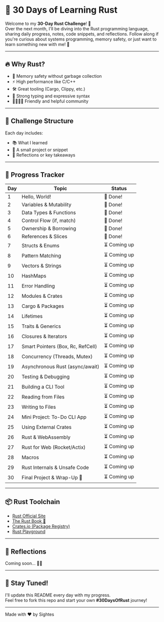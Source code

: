 # 🦀 30 Days of Learning Rust

Welcome to my **30-Day Rust Challenge**! 🚀  
Over the next month, I'll be diving into the Rust programming language, sharing daily progress, notes, code snippets, and reflections. Follow along if you're curious about systems programming, memory safety, or just want to learn something new with me! 🙌

---

## 🔥 Why Rust?

- 💾 Memory safety without garbage collection  
- ⚡ High performance like C/C++  
- 🛠️ Great tooling (Cargo, Clippy, etc.)  
- 🧠 Strong typing and expressive syntax  
- 👨‍👩‍👧‍👦 Friendly and helpful community  

---

## 📅 Challenge Structure

Each day includes:
- 📚 What I learned  
- 🧪 A small project or snippet  
- 📝 Reflections or key takeaways  

---

## 🚧 Progress Tracker

| Day | Topic                            | Status        |
|-----|----------------------------------|---------------|
| 1   | Hello, World!                    | 🦀 Done!      |
| 2   | Variables & Mutability           | 🦀 Done!      |
| 3   | Data Types & Functions           | 🦀 Done!      |
| 4   | Control Flow (if, match)         | 🦀 Done!      |
| 5   | Ownership & Borrowing            | 🦀 Done!      |
| 6   | References & Slices              | 🦀 Done!      |
| 7   | Structs & Enums                  | ⏳ Coming up  |
| 8   | Pattern Matching                 | ⏳ Coming up  |
| 9   | Vectors & Strings                | ⏳ Coming up  |
| 10  | HashMaps                         | ⏳ Coming up  |
| 11  | Error Handling                   | ⏳ Coming up  |
| 12  | Modules & Crates                 | ⏳ Coming up  |
| 13  | Cargo & Packages                 | ⏳ Coming up  |
| 14  | Lifetimes                        | ⏳ Coming up  |
| 15  | Traits & Generics                | ⏳ Coming up  |
| 16  | Closures & Iterators             | ⏳ Coming up  |
| 17  | Smart Pointers (Box, Rc, RefCell)| ⏳ Coming up  |
| 18  | Concurrency (Threads, Mutex)     | ⏳ Coming up  |
| 19  | Asynchronous Rust (async/await)  | ⏳ Coming up  |
| 20  | Testing & Debugging              | ⏳ Coming up  |
| 21  | Building a CLI Tool              | ⏳ Coming up  |
| 22  | Reading from Files               | ⏳ Coming up  |
| 23  | Writing to Files                 | ⏳ Coming up  |
| 24  | Mini Project: To-Do CLI App      | ⏳ Coming up  |
| 25  | Using External Crates            | ⏳ Coming up  |
| 26  | Rust & WebAssembly               | ⏳ Coming up  |
| 27  | Rust for Web (Rocket/Actix)      | ⏳ Coming up  |
| 28  | Macros                           | ⏳ Coming up  |
| 29  | Rust Internals & Unsafe Code     | ⏳ Coming up  |
| 30  | Final Project & Wrap-Up 🎉       | ⏳ Coming up  |

---

## 📦 Rust Toolchain

- [Rust Official Site](https://www.rust-lang.org)
- [The Rust Book 📖](https://doc.rust-lang.org/book/)
- [Crates.io (Package Registry)](https://crates.io/)
- [Rust Playground](https://play.rust-lang.org/)

---

## 🧠 Reflections

Coming soon… 📘✨

---

## 🦀 Stay Tuned!

I'll update this README every day with my progress.  
Feel free to fork this repo and start your own **#30DaysOfRust** journey!

---

Made with ❤️ by Sightes
